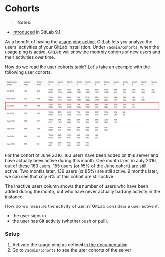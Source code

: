 # Cohorts

> **Notes:**
- [Introduced][ce-23361] in GitLab 9.1.

As a benefit of having the [usage ping active](settings/usage_statistics.md),
GitLab lets you analyze the users' activities of your GitLab installation.
Under `/admin/cohorts`, when the usage ping is active, GitLab will show the
monthly cohorts of new users and their activities over time.

How do we read the user cohorts table? Let's take an example with the following
user cohorts.

![User cohort example](img/cohorts.png)

For the cohort of June 2016, 163 users have been added on this server and have
actually been active during this month. One month later, in July 2016, out of
these 163 users, 155 users (or 95% of the June cohort) are still active. Two
months later, 139 users (or 85%) are still active. 9 months later, we can see
that only 6% of this cohort are still active.

The Inactive users column shows the number of users who have been added during
the month, but who have never actually had any activity in the instance.

How do we measure the activity of users? GitLab considers a user active if:
* the user signs in
* the user has Git activity (whether push or pull).

### Setup

1. Activate the usage ping as defined [in the documentation](settings/usage_statistics.md)
2. Go to `/admin/cohorts` to see the user cohorts of the server

[ce-23361]: https://gitlab.com/gitlab-org/gitlab-ce/issues/23361

